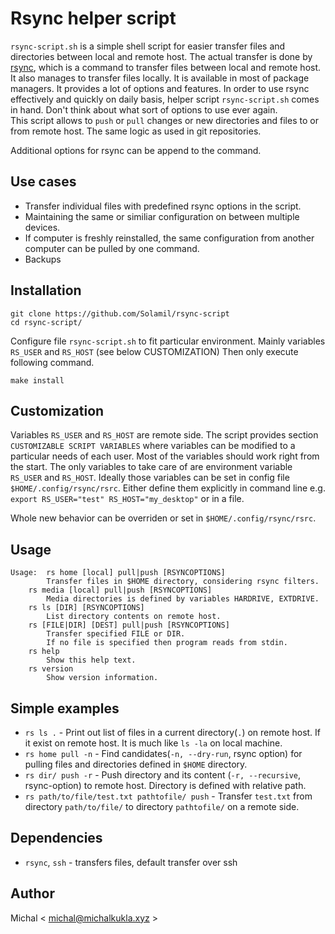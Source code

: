# Rsync helper script

`rsync-script.sh` is a simple shell script for easier transfer files and directories between local and remote host.
The actual transfer is done by [rsync](https://github.com/WayneD/rsync), which is a command to transfer files between local and remote host. It also manages to transfer files locally.
It is available in most of package managers.
It provides a lot of options and features.
In order to use rsync effectively and quickly on daily basis, helper script `rsync-script.sh` comes in hand. Don't think about what sort of options to use ever again.  
This script allows to `push` or `pull` changes or new directories and files to or from remote host.
The same logic as used in git repositories.

Additional options for rsync can be append to the command. 

## Use cases

 - Transfer individual files with predefined rsync options in the script.
 - Maintaining the same or similiar configuration on between multiple devices.
 - If computer is freshly reinstalled, the same configuration from another computer can be pulled by one command.
 - Backups

## Installation

```
git clone https://github.com/Solamil/rsync-script
cd rsync-script/
```

Configure file `rsync-script.sh` to fit particular environment. Mainly variables `RS_USER` and `RS_HOST`  (see below CUSTOMIZATION)
Then only execute following command.

```
make install
```

## Customization 

Variables `RS_USER` and `RS_HOST` are remote side.
The script provides section `CUSTOMIZABLE SCRIPT VARIABLES` where variables can be modified to a particular needs of each user.
Most of the variables should work right from the start.
The only variables to take care of are environment variable `RS_USER` and `RS_HOST`.
Ideally those variables can be set in config file `$HOME/.config/rsync/rsrc`.
Either define them explicitly in command line e.g. `export RS_USER="test" RS_HOST="my_desktop"` or in a file.  

Whole new behavior can be overriden or set in `$HOME/.config/rsync/rsrc`.
## Usage

```
Usage: 	rs home [local] pull|push [RSYNCOPTIONS]
		Transfer files in $HOME directory, considering rsync filters.
	rs media [local] pull|push [RSYNCOPTIONS]
		Media directories is defined by variables HARDRIVE, EXTDRIVE.
	rs ls [DIR] [RSYNCOPTIONS]
		List directory contents on remote host.
	rs [FILE|DIR] [DEST] pull|push [RSYNCOPTIONS]
		Transfer specified FILE or DIR.
		If no file is specified then program reads from stdin.
	rs help
		Show this help text.
	rs version
		Show version information.

```

## Simple examples

 - `rs ls .` - Print out list of files in a current directory(`.`) on remote host. If it exist on remote host. It is much like `ls -la` on local machine.
 - `rs home pull -n` - Find candidates(`-n, --dry-run`, rsync option) for pulling files and directories defined in `$HOME` directory.
 - `rs dir/ push -r` - Push directory and its content (`-r, --recursive`, rsync-option) to remote host. Directory is defined with relative path.
 - `rs path/to/file/test.txt pathtofile/ push` - Transfer `test.txt` from directory `path/to/file/` to directory `pathtofile/` on a remote side.

## Dependencies

 - `rsync`, `ssh` - transfers files, default transfer over ssh

## Author

Michal < michal@michalkukla.xyz >
